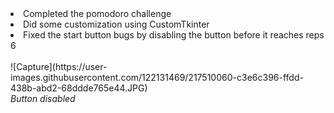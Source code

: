 <li> Completed the pomodoro challenge </li>
<li> Did some customization using CustomTkinter </li>
<li> Fixed the start button bugs by disabling the button before it reaches reps 6 </li>
<br>![Capture](https://user-images.githubusercontent.com/122131469/217510060-c3e6c396-ffdd-438b-abd2-68ddde765e44.JPG) </br>
<em>Button disabled </em>


